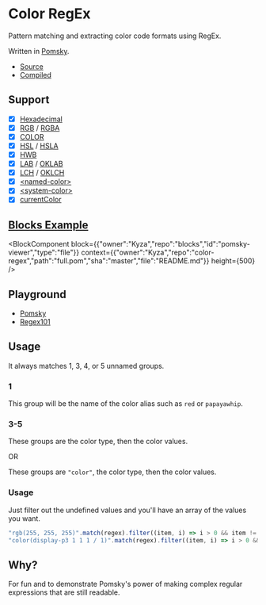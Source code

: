 # Color RegEx

Pattern matching and extracting color code formats using RegEx.

Written in [Pomsky](https://pomsky-lang.org).

- [Source](/index.pom)
- [Compiled](/index.reg)

## Support

- [x] [Hexadecimal](https://w3c.github.io/csswg-drafts/css-color/#hex-color)
- [x] [RGB](https://w3c.github.io/csswg-drafts/css-color/#funcdef-rgb) / [RGBA](https://w3c.github.io/csswg-drafts/css-color/#funcdef-rgba)
- [x] [COLOR](https://w3c.github.io/csswg-drafts/css-color/#funcdef-color)
- [x] [HSL](https://w3c.github.io/csswg-drafts/css-color/#funcdef-hsl) / [HSLA](https://w3c.github.io/csswg-drafts/css-color/#funcdef-hsla)
- [x] [HWB](https://w3c.github.io/csswg-drafts/css-color/#funcdef-hwb)
- [x] [LAB](https://w3c.github.io/csswg-drafts/css-color/#funcdef-lab) / [OKLAB](https://w3c.github.io/csswg-drafts/css-color/#funcdef-oklab)
- [x] [LCH](https://w3c.github.io/csswg-drafts/css-color/#funcdef-lch) / [OKLCH](https://w3c.github.io/csswg-drafts/css-color/#funcdef-oklch)
- [x] [\<named-color\>](https://w3c.github.io/csswg-drafts/css-color/#named-colors)
- [x] [\<system-color\>](https://w3c.github.io/csswg-drafts/css-color/#css-system-colors)
- [x] [currentColor](https://w3c.github.io/csswg-drafts/css-color/#currentcolor-color)

## [Blocks Example](https://blocks.githubnext.com/Kyza/color-regex/blob/trunk/README.md)

<BlockComponent
block={{"owner":"Kyza","repo":"blocks","id":"pomsky-viewer","type":"file"}}
context={{"owner":"Kyza","repo":"color-regex","path":"full.pom","sha":"master","file":"README.md"}}
height={500}
/>

## Playground

- [Pomsky](https://playground.pomsky-lang.org/?text=)
- [Regex101](https://regex101.com/r/nYVb24/)

## Usage

It always matches 1, 3, 4, or 5 unnamed groups.

### 1

This group will be the name of the color alias such as `red` or `papayawhip`.

### 3-5

These groups are the color type, then the color values.

OR

These groups are `"color"`, the color type, then the color values.

### Usage

Just filter out the undefined values and you'll have an array of the values you want.

```js
"rgb(255, 255, 255)".match(regex).filter((item, i) => i > 0 && item != null)
"color(display-p3 1 1 1 / 1)".match(regex).filter((item, i) => i > 0 && item != null)
```

## Why?

For fun and to demonstrate Pomsky's power of making complex regular expressions that are still readable.
